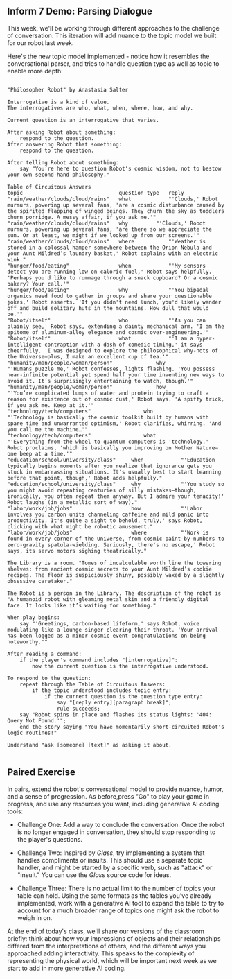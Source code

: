 ## Inform 7 Demo: Parsing Dialogue

This week, we'll be working through different approaches to the challenge of conversation. This iteration will add nuance to the topic model we built for our robot last week. 

Here's the new topic model implemented - notice how it resembles the conversational parser, and tries to handle question type as well as topic to enable more depth:

~~~

"Philosopher Robot" by Anastasia Salter

Interrogative is a kind of value. 
The interrogatives are who, what, when, where, how, and why.

Current question is an interrogative that varies.

After asking Robot about something: 
	respond to the question.
After answering Robot that something: 
	respond to the question.

After telling Robot about something:
	say "You’re here to question Robot's cosmic wisdom, not to bestow your own second-hand philosophy."

Table of Circuitous Answers
topic								question type	reply
"rain/weather/clouds/cloud/rains"	what			"'Clouds,' Robot murmurs, powering up several fans, 'are a cosmic disturbance caused by the spirited flapping of winged beings. They churn the sky as toddlers churn porridge. A messy affair, if you ask me.'"
"rain/weather/clouds/cloud/rains"	why			"'Clouds,' Robot murmurs, powering up several fans, 'are there so we appreciate the sun. Or at least, we might if we looked up from our screens.'"
"rain/weather/clouds/cloud/rains"	where			"'Weather is stored in a colossal hamper somewhere between the Orion Nebula and your Aunt Mildred’s laundry basket,' Robot explains with an electric wink."
"hunger/food/eating"				when			"'My sensors detect you are running low on caloric fuel,' Robot says helpfully. 'Perhaps you'd like to rummage through a snack cupboard? Or a cosmic bakery? Your call.'"
"hunger/food/eating"				why				"'You bipedal organics need food to gather in groups and share your questionable jokes,' Robot asserts. 'If you didn't need lunch, you'd likely wander off and build solitary huts in the mountains. How dull that would be.'"
"Robot/itself"						who				"'As you can plainly see,' Robot says, extending a dainty mechanical arm. 'I am the epitome of aluminum-alloy elegance and cosmic over-engineering.'"
"Robot/itself"						what			"'I am a hyper-intelligent contraption with a dash of comedic timing,' it says cheerfully. 'I was designed to explore the philosophical why-nots of the Universe—plus, I make an excellent cup of tea.'"
"humanity/man/people/woman/person"				why				"'Humans puzzle me,' Robot confesses, lights flashing. 'You possess near-infinite potential yet spend half your time inventing new ways to avoid it. It’s surprisingly entertaining to watch, though.'"
"humanity/man/people/woman/person"				how				"'You’re complicated lumps of water and protein trying to craft a reason for existence out of cosmic dust,' Robot says. 'A spiffy trick, if you ask me. Keep at it.'"
"technology/tech/computers"					who				"'Technology is basically the cosmic toolkit built by humans with spare time and unwarranted optimism,' Robot clarifies, whirring. 'And you call me the machine…'"
"technology/tech/computers"					what			"'Everything from the wheel to quantum computers is 'technology,' Robot proclaims, 'which is basically you improving on Mother Nature—one beep at a time.'"
"education/school/university/class"		when			"'Education typically begins moments after you realize that ignorance gets you stuck in embarrassing situations. It's usually best to start learning before that point, though,' Robot adds helpfully."
"education/school/university/class"		why				"'You study so you might avoid repeating centuries of silly mistakes—though, ironically, you often repeat them anyway. But I admire your tenacity!' Robot laughs (in a metallic sort of way)."
"labor/work/job/jobs"					how				"'Labor involves you carbon units channeling caffeine and mild panic into productivity. It's quite a sight to behold, truly,' says Robot, clicking with what might be robotic amusement."
"labor/work/job/jobs"					where			"'Work is found in every corner of the Universe, from cosmic paint-by-numbers to zero-gravity spatula-wielding. Seriously, there's no escape,' Robot says, its servo motors sighing theatrically."

The Library is a room. "Tomes of incalculable worth line the towering shelves: from ancient cosmic secrets to your Aunt Mildred’s cookie recipes. The floor is suspiciously shiny, possibly waxed by a slightly obsessive caretaker."

The Robot is a person in the Library. The description of the robot is "A humanoid robot with gleaming metal skin and a friendly digital face. It looks like it’s waiting for something."

When play begins:
	say "'Greetings, carbon-based lifeform,' says Robot, voice modulating like a lounge singer clearing their throat. 'Your arrival has been logged as a minor cosmic event—congratulations on being noteworthy.'"

After reading a command:
	if the player's command includes "[interrogative]":
		now the current question is the interrogative understood.

To respond to the question:
	repeat through the Table of Circuitous Answers:
		if the topic understood includes topic entry:
			if the current question is the question type entry:
				say "[reply entry][paragraph break]";
				rule succeeds;
	say "Robot spins in place and flashes its status lights: '404: Query Not Found.'";
	end the story saying "You have momentarily short-circuited Robot's logic routines!"

Understand "ask [someone] [text]" as asking it about.


~~~

## Paired Exercise

In pairs, extend the robot's conversational model to provide nuance, humor, and a sense of progression. As before,press "Go" to play your game in progress, and use any resources you want, including generative AI coding tools:

- Challenge One: Add a way to conclude the conversation. Once the robot is no longer engaged in conversation, they should stop responding to the player's questions.

- Challenge Two: Inspired by *Glass*, try implementing a system that handles compliments or insults. This should use a separate topic handler, and might be started by a specific verb, such as "attack" or "insult." You can use the *Glass* source code for ideas.

- Challenge Three: There is no actual limit to the number of topics your table can hold. Using the same formats as the tables you've already implemented, work with a generative AI tool to expand the table to try to account for a much broader range of topics one might ask the robot to weigh in on.

At the end of today's class, we'll share our versions of the classroom briefly: think about how your impressions of objects and their relationships differed from the interpretations of others, and the different ways you approached adding interactivity. This speaks to the complexity of representing the physical world, which will be important next week as we start to add in more generative AI coding.